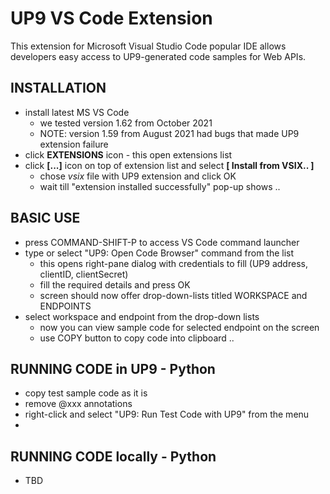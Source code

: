 # UP9 VS Code Extension

This extension for Microsoft Visual Studio Code popular IDE allows developers easy access to UP9-generated code samples for Web APIs.

## INSTALLATION

* install latest MS VS Code
	* 	we tested version 1.62 from October 2021
	*  NOTE: version 1.59 from August 2021 had bugs that made UP9 extension failure
* click **EXTENSIONS** icon - this open extensions list
* click **[...]** icon on top of extension list and select **[ Install from VSIX.. ]** 
	* chose _vsix_ file with UP9 extension and click OK
	* wait till "extension installed successfully" pop-up shows .. 


	
## BASIC USE

* press COMMAND-SHIFT-P to access VS Code command launcher
* type or select "UP9: Open Code Browser" command from the list
	* this opens right-pane dialog with credentials to fill (UP9 address, clientID, clientSecret)
	* fill the required details and press OK
	* screen should now offer drop-down-lists titled WORKSPACE and ENDPOINTS
* select workspace and endpoint from the drop-down lists
	* now you can view sample code for selected endpoint on the screen
	* use COPY button to copy code into clipboard .. 

	
## RUNNING CODE in UP9 - Python

* copy test sample code as it is
* remove @xxx annotations 
* right-click and select "UP9: Run Test Code with UP9" from the menu
*  

## RUNNING CODE locally - Python

* TBD
